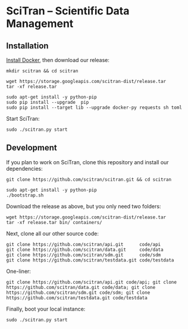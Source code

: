 # SciTran &ndash; Scientific Data Management

## Installation

[Install Docker](https://docs.docker.com/installation), then download our release:

```
mkdir scitran && cd scitran

wget https://storage.googleapis.com/scitran-dist/release.tar
tar -xf release.tar

sudo apt-get install -y python-pip
sudo pip install --upgrade  pip
sudo pip install --target lib --upgrade docker-py requests sh toml
```

Start SciTran:

```
sudo ./scitran.py start
```

## Development

If you plan to work on SciTran, clone this repository and install our dependencies:

```
git clone https://github.com/scitran/scitran.git && cd scitran

sudo apt-get install -y python-pip
./bootstrap.sh
```

Download the release as above, but you only need two folders:

```
wget https://storage.googleapis.com/scitran-dist/release.tar
tar -xf release.tar bin/ containers/
```

Next, clone all our other source code:

```
git clone https://github.com/scitran/api.git      code/api
git clone https://github.com/scitran/data.git     code/data
git clone https://github.com/scitran/sdm.git      code/sdm
git clone https://github.com/scitran/testdata.git code/testdata

```

One-liner:

```
git clone https://github.com/scitran/api.git code/api; git clone https://github.com/scitran/data.git code/data; git clone https://github.com/scitran/sdm.git code/sdm; git clone https://github.com/scitran/testdata.git code/testdata
```

Finally, boot your local instance:

```
sudo ./scitran.py start
```
